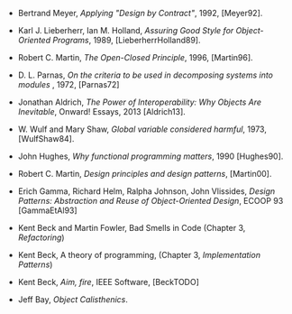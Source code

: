 
  - Bertrand Meyer, _Applying "Design by Contract"_, 1992, [Meyer92].

  - Karl J. Lieberherr, Ian M. Holland, _Assuring Good Style for
    Object-Oriented Programs_, 1989, [LieberherrHolland89].

  - Robert C. Martin, _The Open-Closed Principle_, 1996, [Martin96].

  - D. L. Parnas, _On the criteria to be used in decomposing systems
     into modules_ , 1972, [Parnas72]

  - Jonathan Aldrich, _The Power of Interoperability: Why Objects Are
    Inevitable_, Onward! Essays, 2013 [Aldrich13].
    
  - W. Wulf and Mary Shaw, _Global variable considered harmful_, 1973,
    [WulfShaw84]. 

  - John Hughes, _Why functional programming matters_, 1990 [Hughes90].

  - Robert C. Martin, _Design principles and design patterns_, [Martin00].

  - Erich Gamma, Richard Helm, Ralpha Johnson, John Vlissides, _Design
    Patterns: Abstraction and Reuse of Object-Oriented Design_, ECOOP
    93 [GammaEtAl93]

  - Kent Beck and Martin Fowler, Bad Smells in Code (Chapter 3, _Refactoring_)

  - Kent Beck, A theory of programming, (Chapter 3, _Implementation Patterns_)

  - Kent Beck, _Aim, fire_, IEEE Software, [BeckTODO]

  - Jeff Bay, _Object Calisthenics_.

